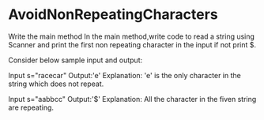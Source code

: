 # AvoidNonRepeatingCharacters
Write the main method 
In the main method,write code to read a string using Scanner and print the first non repeating character in the input if not print $.

Consider below sample input and output:

Input s="racecar"
Output:'e'
Explanation: 'e' is the only character in the string which does not repeat.

Input s="aabbcc"
Output:'$'
Explanation: All the character in the fiven string are repeating.
